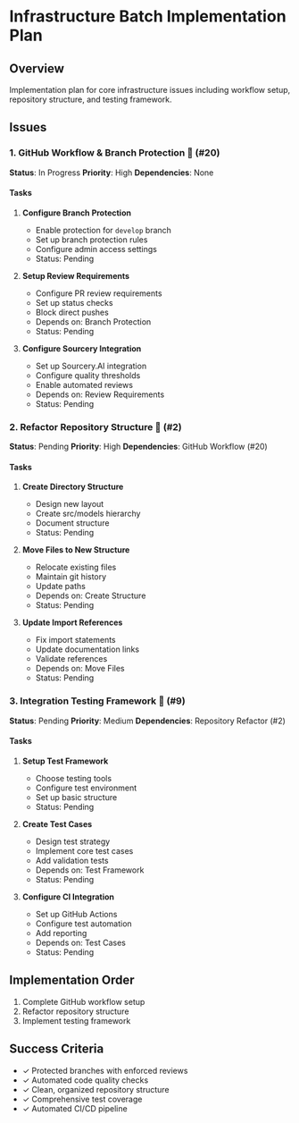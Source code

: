 # Infrastructure Batch Implementation Plan

## Overview
Implementation plan for core infrastructure issues including workflow setup, repository structure, and testing framework.

## Issues

### 1. GitHub Workflow & Branch Protection 🔧 (#20)
**Status**: In Progress
**Priority**: High
**Dependencies**: None

#### Tasks
1. **Configure Branch Protection**
   - Enable protection for `develop` branch
   - Set up branch protection rules
   - Configure admin access settings
   - Status: Pending

2. **Setup Review Requirements**
   - Configure PR review requirements
   - Set up status checks
   - Block direct pushes
   - Depends on: Branch Protection
   - Status: Pending

3. **Configure Sourcery Integration**
   - Set up Sourcery.AI integration
   - Configure quality thresholds
   - Enable automated reviews
   - Depends on: Review Requirements
   - Status: Pending

### 2. Refactor Repository Structure 📁 (#2)
**Status**: Pending
**Priority**: High
**Dependencies**: GitHub Workflow (#20)

#### Tasks
1. **Create Directory Structure**
   - Design new layout
   - Create src/models hierarchy
   - Document structure
   - Status: Pending

2. **Move Files to New Structure**
   - Relocate existing files
   - Maintain git history
   - Update paths
   - Depends on: Create Structure
   - Status: Pending

3. **Update Import References**
   - Fix import statements
   - Update documentation links
   - Validate references
   - Depends on: Move Files
   - Status: Pending

### 3. Integration Testing Framework 🧪 (#9)
**Status**: Pending
**Priority**: Medium
**Dependencies**: Repository Refactor (#2)

#### Tasks
1. **Setup Test Framework**
   - Choose testing tools
   - Configure test environment
   - Set up basic structure
   - Status: Pending

2. **Create Test Cases**
   - Design test strategy
   - Implement core test cases
   - Add validation tests
   - Depends on: Test Framework
   - Status: Pending

3. **Configure CI Integration**
   - Set up GitHub Actions
   - Configure test automation
   - Add reporting
   - Depends on: Test Cases
   - Status: Pending

## Implementation Order
1. Complete GitHub workflow setup
2. Refactor repository structure
3. Implement testing framework

## Success Criteria
- ✓ Protected branches with enforced reviews
- ✓ Automated code quality checks
- ✓ Clean, organized repository structure
- ✓ Comprehensive test coverage
- ✓ Automated CI/CD pipeline 